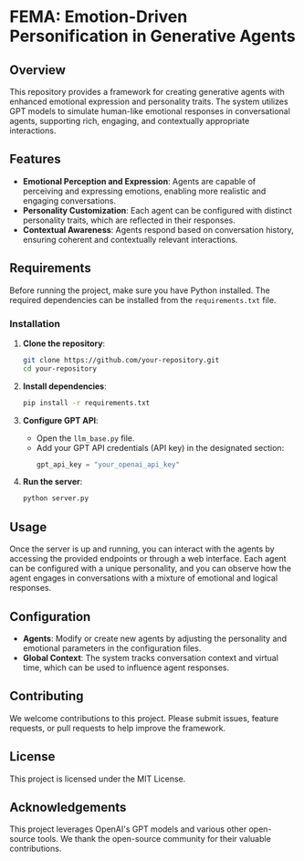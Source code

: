 # FEMA: Emotion-Driven Personification in Generative Agents

## Overview
This repository provides a framework for creating generative agents with enhanced emotional expression and personality traits. The system utilizes GPT models to simulate human-like emotional responses in conversational agents, supporting rich, engaging, and contextually appropriate interactions.

## Features
- **Emotional Perception and Expression**: Agents are capable of perceiving and expressing emotions, enabling more realistic and engaging conversations.
- **Personality Customization**: Each agent can be configured with distinct personality traits, which are reflected in their responses.
- **Contextual Awareness**: Agents respond based on conversation history, ensuring coherent and contextually relevant interactions.

## Requirements
Before running the project, make sure you have Python installed. The required dependencies can be installed from the `requirements.txt` file.

### Installation
1. **Clone the repository**:
    ```bash
    git clone https://github.com/your-repository.git
    cd your-repository
    ```

2. **Install dependencies**:
    ```bash
    pip install -r requirements.txt
    ```

3. **Configure GPT API**:
   - Open the `llm_base.py` file.
   - Add your GPT API credentials (API key) in the designated section:
     ```python
     gpt_api_key = "your_openai_api_key"
     ```

4. **Run the server**:
    ```bash
    python server.py
    ```

## Usage
Once the server is up and running, you can interact with the agents by accessing the provided endpoints or through a web interface. Each agent can be configured with a unique personality, and you can observe how the agent engages in conversations with a mixture of emotional and logical responses.

## Configuration
- **Agents**: Modify or create new agents by adjusting the personality and emotional parameters in the configuration files.
- **Global Context**: The system tracks conversation context and virtual time, which can be used to influence agent responses.

## Contributing
We welcome contributions to this project. Please submit issues, feature requests, or pull requests to help improve the framework.

## License
This project is licensed under the MIT License.

## Acknowledgements
This project leverages OpenAI's GPT models and various other open-source tools. We thank the open-source community for their valuable contributions.

